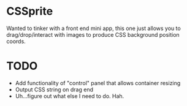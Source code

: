 CSSprite
========

Wanted to tinker with a front end mini app, this one just allows you to drag/drop/interact with images to produce CSS background position coords.


TODO
========

- Add functionality of "control" panel that allows container resizing
- Output CSS string on drag end
- Uh...figure out what else I need to do. Hah.
